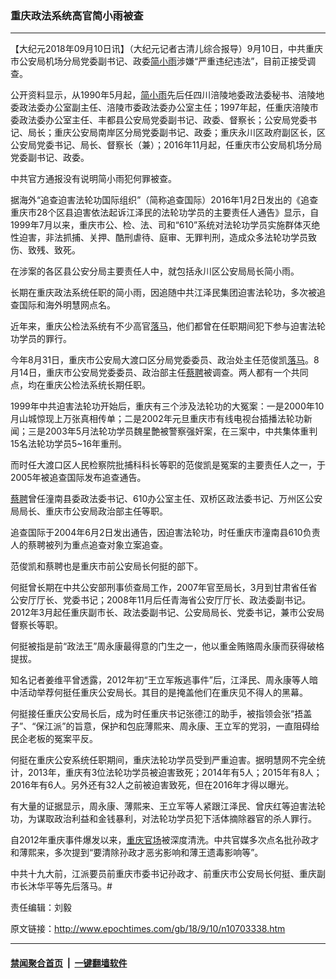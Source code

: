 ### 重庆政法系统高官简小雨被查
------------------------

<p>【大纪元2018年09月10日讯】（大纪元记者古清儿综合报导）9月10日，中共重庆市公安局机场分局党委副书记、政委<a href="http://www.epochtimes.com/gb/tag/%E7%AE%80%E5%B0%8F%E9%9B%A8.html">简小雨</a>涉嫌“严重违纪违法”，目前正接受调查。</p>
<p>公开资料显示，从1990年5月起，<a href="http://www.epochtimes.com/gb/tag/%E7%AE%80%E5%B0%8F%E9%9B%A8.html">简小雨</a>先后任四川涪陵地委政法委秘书、涪陵地委政法委办公室副主任、涪陵市委政法委办公室主任；1997年起，任重庆涪陵市委政法委办公室主任、丰都县公安局党委副书记、政委、督察长；公安局党委书记、局长；重庆公安局南岸区分局党委副书记、政委；重庆永川区政府副区长，区公安局党委书记、局长、督察长（兼）；2016年11月起，任重庆市公安局机场分局党委副书记、政委。</p>
<p>中共官方通报没有说明简小雨犯何罪被查。</p>
<p>据海外“追查迫害法轮功国际组织”（简称追查国际）2016年1月2日发出的《追查重庆市28个区县迫害依法起诉江泽民的法轮功学员的主要责任人通告》显示，自1999年7月以来，重庆市公、检、法、司和“610”系统对法轮功学员实施群体灭绝性迫害，非法抓捕、关押、酷刑虐待、庭审、无罪判刑，造成众多法轮功学员致伤、致残、致死。</p>
<p>在涉案的各区县公安分局主要责任人中，就包括永川区公安局局长简小雨。</p>
<p>长期在重庆政法系统任职的简小雨，因追随中共江泽民集团迫害法轮功，多次被追查国际和海外明慧网点名。</p>
<p>近年来，重庆公检法系统有不少高官<a href="http://www.epochtimes.com/gb/tag/%E8%90%BD%E9%A9%AC.html">落马</a>，他们都曾在任职期间犯下参与迫害法轮功学员的罪行。</p>
<p>今年8月31日，重庆市公安局大渡口区分局党委委员、政治处主任范俊凯<a href="http://www.epochtimes.com/gb/tag/%E8%90%BD%E9%A9%AC.html">落马</a>。8月14日，重庆市公安局党委委员、政治部主任<a href="http://www.epochtimes.com/gb/tag/%E8%94%A1%E8%81%98.html">蔡聘</a>被调查。两人都有一个共同点，均在重庆公检法系统长期任职。</p>
<p>1999年中共迫害法轮功开始后，重庆有三个涉及法轮功的大冤案：一是2000年10月山城惊现上万张真相传单；二是2002年元旦重庆市有线电视台插播法轮功新闻；三是2003年5月法轮功学员魏星艶被警察强奸案，在三案中，中共集体重判15名法轮功学员5~16年重刑。</p>
<p>而时任大渡口区人民检察院批捕科科长等职的范俊凯是冤案的主要责任人之一，于2005年被追查国际发布追查通告。</p>
<p><a href="http://www.epochtimes.com/gb/tag/%E8%94%A1%E8%81%98.html">蔡聘</a>曾任潼南县委政法委书记、610办公室主任、双桥区政法委书记、万州区公安局局长、重庆市公安局政治部主任等职。</p>
<p>追查国际于2004年6月2日发出通告，因迫害法轮功，时任重庆市潼南县610负责人的蔡聘被列为重点追查对象立案追查。</p>
<p>范俊凯和蔡聘也是重庆市前公安局长何挺的部下。</p>
<p>何挺曾长期在中共公安部刑事侦查局工作，2007年官至局长，3月到甘肃省任省公安厅厅长、党委书记；2008年11月后任青海省公安厅厅长、政法委副书记。2012年3月起任重庆副市长、政法委副书记、公安局局长、党委书记，兼市公安局督察长等职。</p>
<p>何挺被指是前“政法王”周永康最得意的门生之一，他以重金贿赂周永康而获得破格提拔。</p>
<p>知名记者姜维平曾透露，2012年初“王立军叛逃事件”后，江泽民、周永康等人暗中活动举荐何挺任重庆公安局长。其目的是掩盖他们在重庆见不得人的黑幕。</p>
<p>何挺接任重庆公安局长后，成为时任重庆书记张德江的助手，被指领会张“捂盖子”、“保江派”的旨意，保护和包庇薄熙来、周永康、王立军的党羽，一直阻碍给民企老板的冤案平反。</p>
<p>何挺在重庆公安系统任职期间，重庆法轮功学员受到严重迫害。据明慧网不完全统计，2013年，重庆有3位法轮功学员被迫害致死；2014年有5人；2015年有8人；2016年有6人。另外还有32人之前被迫害致死，但在2016年才得以曝光。</p>
<p>有大量的证据显示，周永康、薄熙来、王立军等人紧跟江泽民、曾庆红等迫害法轮功，为谋取政治利益和金钱暴利，对法轮功学员犯下活体摘除器官的杀人罪行。</p>
<p>自2012年重庆事件爆发以来，<a href="http://www.epochtimes.com/gb/tag/%E9%87%8D%E5%BA%86%E5%AE%98%E5%9C%BA.html">重庆官场</a>被深度清洗。中共官媒多次点名批孙政才和薄熙来，多次提到“要清除孙政才恶劣影响和薄王遗毒影响等”。</p>
<p>中共十九大前，江派要员前重庆市委书记孙政才、前重庆市公安局长何挺、重庆副市长沐华平等先后落马。#</p>
<p>责任编辑：刘毅</p>

原文链接：http://www.epochtimes.com/gb/18/9/10/n10703338.htm


------------------------
#### [禁闻聚合首页](https://github.com/gfw-breaker/banned-news/blob/master/README.md) &nbsp;|&nbsp;  [一键翻墙软件](https://github.com/gfw-breaker/nogfw/blob/master/README.md)